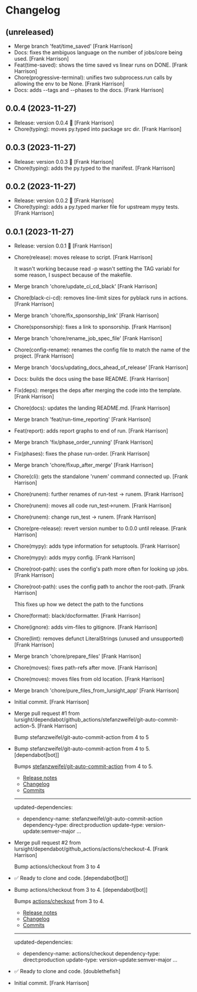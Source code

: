Changelog
=========


(unreleased)
------------
- Merge branch 'feat/time_saved' [Frank Harrison]
- Docs: fixes the ambiguos language on the number of jobs/core being
  used. [Frank Harrison]
- Feat(time-saved): shows the time saved vs linear runs on DONE. [Frank
  Harrison]
- Chore(progressive-terminal): unifies two subprocess.run calls by
  allowing the env to be None. [Frank Harrison]
- Docs: adds --tags and --phases to the docs. [Frank Harrison]


0.0.4 (2023-11-27)
------------------
- Release: version 0.0.4 🚀 [Frank Harrison]
- Chore(typing): moves py.typed into package src dir. [Frank Harrison]


0.0.3 (2023-11-27)
------------------
- Release: version 0.0.3 🚀 [Frank Harrison]
- Chore(typing): adds the py.typed to the manifest. [Frank Harrison]


0.0.2 (2023-11-27)
------------------
- Release: version 0.0.2 🚀 [Frank Harrison]
- Chore(typing): adds a py.typed marker file for upstream mypy tests.
  [Frank Harrison]


0.0.1 (2023-11-27)
------------------
- Release: version 0.0.1 🚀 [Frank Harrison]
- Chore(release): moves release to script. [Frank Harrison]

  It wasn't working because read -p wasn't setting the TAG variabl for
  some reason, I suspect because of the makefile.
- Merge branch 'chore/update_ci_cd_black' [Frank Harrison]
- Chore(black-ci-cd): removes line-limit sizes for pyblack runs in
  actions. [Frank Harrison]
- Merge branch 'chore/fix_sponsorship_link' [Frank Harrison]
- Chore(sponsorship): fixes a link to sponsorship. [Frank Harrison]
- Merge branch 'chore/rename_job_spec_file' [Frank Harrison]
- Chore(config-rename): renames the config file to match the name of the
  project. [Frank Harrison]
- Merge branch 'docs/updating_docs_ahead_of_release' [Frank Harrison]
- Docs: builds the docs using the base README. [Frank Harrison]
- Fix(deps): merges the deps after merging the code into the template.
  [Frank Harrison]
- Chore(docs): updates the landing README.md. [Frank Harrison]
- Merge branch 'feat/run-time_reporting' [Frank Harrison]
- Feat(report): adds report graphs to end of run. [Frank Harrison]
- Merge branch 'fix/phase_order_running' [Frank Harrison]
- Fix(phases): fixes the phase run-order. [Frank Harrison]
- Merge branch 'chore/fixup_after_merge' [Frank Harrison]
- Chore(cli): gets the standalone 'runem' command connected up. [Frank
  Harrison]
- Chore(runem): further renames of run-test -> runem. [Frank Harrison]
- Chore(runem): moves all code run_test->runem. [Frank Harrison]
- Chore(runem): change run_test -> runem. [Frank Harrison]
- Chore(pre-release): revert version number to 0.0.0 until release.
  [Frank Harrison]
- Chore(mypy): adds type information for setuptools. [Frank Harrison]
- Chore(mypy): adds mypy config. [Frank Harrison]
- Chore(root-path): uses the config's path more often for looking up
  jobs. [Frank Harrison]
- Chore(root-path): uses the config path to anchor the root-path. [Frank
  Harrison]

  This fixes up how we detect the path to the functions
- Chore(format): black/docformatter. [Frank Harrison]
- Chore(ignore): adds vim-files to gitignore. [Frank Harrison]
- Chore(lint): removes defunct LiteralStrings (unused and unsupported)
  [Frank Harrison]
- Merge branch 'chore/prepare_files' [Frank Harrison]
- Chore(moves): fixes path-refs after move. [Frank Harrison]
- Chore(moves): moves files from old location. [Frank Harrison]
- Merge branch 'chore/pure_files_from_lursight_app' [Frank Harrison]
- Initial commit. [Frank Harrison]
- Merge pull request #1 from
  lursight/dependabot/github_actions/stefanzweifel/git-auto-commit-
  action-5. [Frank Harrison]

  Bump stefanzweifel/git-auto-commit-action from 4 to 5
- Bump stefanzweifel/git-auto-commit-action from 4 to 5.
  [dependabot[bot]]

  Bumps [stefanzweifel/git-auto-commit-action](https://github.com/stefanzweifel/git-auto-commit-action) from 4 to 5.
  - [Release notes](https://github.com/stefanzweifel/git-auto-commit-action/releases)
  - [Changelog](https://github.com/stefanzweifel/git-auto-commit-action/blob/master/CHANGELOG.md)
  - [Commits](https://github.com/stefanzweifel/git-auto-commit-action/compare/v4...v5)

  ---
  updated-dependencies:
  - dependency-name: stefanzweifel/git-auto-commit-action
    dependency-type: direct:production
    update-type: version-update:semver-major
  ...
- Merge pull request #2 from
  lursight/dependabot/github_actions/actions/checkout-4. [Frank
  Harrison]

  Bump actions/checkout from 3 to 4
- ✅ Ready to clone and code. [dependabot[bot]]
- Bump actions/checkout from 3 to 4. [dependabot[bot]]

  Bumps [actions/checkout](https://github.com/actions/checkout) from 3 to 4.
  - [Release notes](https://github.com/actions/checkout/releases)
  - [Changelog](https://github.com/actions/checkout/blob/main/CHANGELOG.md)
  - [Commits](https://github.com/actions/checkout/compare/v3...v4)

  ---
  updated-dependencies:
  - dependency-name: actions/checkout
    dependency-type: direct:production
    update-type: version-update:semver-major
  ...
- ✅ Ready to clone and code. [doublethefish]
- Initial commit. [Frank Harrison]


